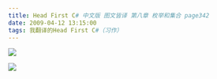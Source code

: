 ```yaml
---
title: Head First C# 中文版 图文皆译 第八章 枚举和集合 page342
date: 2009-04-12 13:15:00
tags: 我翻译的Head First C#（习作）
---
```

![](https://p-blog.csdn.net/images/p_blog_csdn_net/cuipengfei1/EntryImages/20090412/2009-04-12_12-48-05.jpg)

![](https://p-blog.csdn.net/images/p_blog_csdn_net/cuipengfei1/EntryImages/20090412/2009-04-12_12-54-42.jpg)



